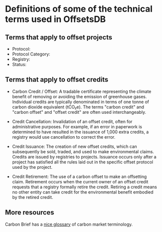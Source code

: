 # Definitions of some of the technical terms used in OffsetsDB

## Terms that apply to offset projects

- Protocol:
- Protocol Category:
- Registry:
- Status:

## Terms that apply to offset credits

- Carbon Credit / Offset:
  A tradable certificate representing the climate benefit of removing or avoiding the emission of greenhouse gases.
  Individual credits are typically denominated in terms of one tonne of carbon dioxide equivalent (tCO₂e).
  The terms "carbon credit" and "carbon offset" and "offset credit" are often used interchangeably.
- Credit Cancellation:
  Invalidation of an offset credit, often for administrative purposes.
  For example, if an error in paperwork is determined to have resulted in the issuance of 1,000 extra credits, a registry would use cancellation to correct the error.

- Credit Issuance:
  The creation of new offset credits, which can subsequently be sold, traded, and used to make environmental claims.
  Credits are issued by registries to projects.
  Issuance occurs only after a project has satisfied all the rules laid out in the specific offset protocol used by the project.
- Credit Retirement:
  The use of a carbon offset to make an offsetting claim.
  Retirement occurs when the current owner of an offset credit requests that a registry formally retire the credit.
  Retiring a credit means no other entity can take credit for the environmental benefit embodied by the retired credit.

## More resources

Carbon Brief has a [nice glossary](https://interactive.carbonbrief.org/carbon-offsets-2023/glossary.html) of carbon market terminology.
